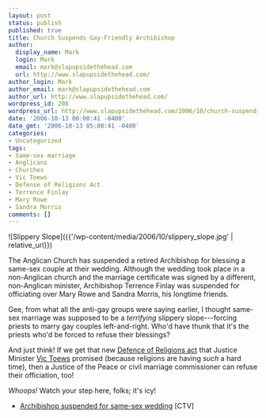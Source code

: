 ```yaml
---
layout: post
status: publish
published: true
title: Church Suspends Gay-Friendly Archibishop
author:
  display_name: Mark
  login: Mark
  email: mark@slapupsidethehead.com
  url: http://www.slapupsidethehead.com/
author_login: Mark
author_email: mark@slapupsidethehead.com
author_url: http://www.slapupsidethehead.com/
wordpress_id: 208
wordpress_url: http://www.slapupsidethehead.com/2006/10/church-suspends-archibishop/
date: '2006-10-13 00:00:41 -0400'
date_gmt: '2006-10-13 05:00:41 -0400'
categories:
- Uncategorized
tags:
- Same-sex marriage
- Anglicans
- Churches
- Vic Toews
- Defense of Religions Act
- Terrence Finlay
- Mary Rowe
- Sandra Morris
comments: []
---
```

![Slippery Slope]({{'/wp-content/media/2006/10/slippery_slope.jpg' | relative_url}})

The Anglican Church has suspended a retired Archibishop for blessing a same-sex couple at their wedding. Although the wedding took place in a non-Anglican church and the marriage certificate was signed by a different, non-Anglican minister, Archibishop Terrence Finlay was suspended for officiating over Mary Rowe and Sandra Morris, his longtime friends.

Gee, from what all the anti-gay groups were saying earlier, I thought same-sex marriage was supposed to be a _terrifying_ slippery slope---forcing priests to marry gay couples left-and-right. Who'd have thunk that it's the priests who'd be forced to refuse their blessings?

And just think! If we get that new [Defence of Religions act](http://www.slapupsidethehead.com/2006/10/tories-acting-scary/ "aka the Religions Trump Human Rights Act") that Justice Minister [Vic Toews](http://www.slapupsidethehead.com/2006/07/justice-the-vic-toews-way/ "With his own brand of unique, juicy justice!") promised (because religions are having _such_ a hard time), then a Justice of the Peace or civil marriage commissioner can refuse their officiation, too!

_Whoops!_ Watch your step here, folks; it's icy!

- [Archibishop suspended for same-sex wedding](http://www.ctv.ca/servlet/ArticleNews/story/CTVNews/20061003/same_sex_wedding_061003/20061003?hub=Canada) [CTV]
